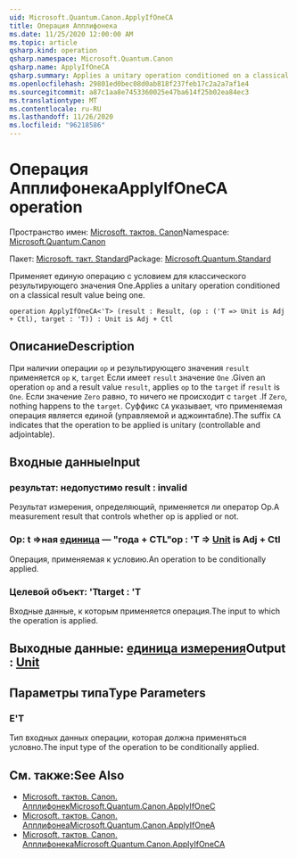 ```yaml
---
uid: Microsoft.Quantum.Canon.ApplyIfOneCA
title: Операция Апплифонека
ms.date: 11/25/2020 12:00:00 AM
ms.topic: article
qsharp.kind: operation
qsharp.namespace: Microsoft.Quantum.Canon
qsharp.name: ApplyIfOneCA
qsharp.summary: Applies a unitary operation conditioned on a classical result value being one.
ms.openlocfilehash: 29801ed0bec08d0ab818f237feb17c2a2a7af1e4
ms.sourcegitcommit: a87c1aa8e7453360025e47ba614f25b02ea84ec3
ms.translationtype: MT
ms.contentlocale: ru-RU
ms.lasthandoff: 11/26/2020
ms.locfileid: "96218586"
---
```

# <a name="applyifoneca-operation"></a><span data-ttu-id="87e5f-102">Операция Апплифонека</span><span class="sxs-lookup"><span data-stu-id="87e5f-102">ApplyIfOneCA operation</span></span>

<span data-ttu-id="87e5f-103">Пространство имен: [Microsoft. тактов. Canon](xref:Microsoft.Quantum.Canon)</span><span class="sxs-lookup"><span data-stu-id="87e5f-103">Namespace: [Microsoft.Quantum.Canon](xref:Microsoft.Quantum.Canon)</span></span>

<span data-ttu-id="87e5f-104">Пакет: [Microsoft. такт. Standard](https://nuget.org/packages/Microsoft.Quantum.Standard)</span><span class="sxs-lookup"><span data-stu-id="87e5f-104">Package: [Microsoft.Quantum.Standard](https://nuget.org/packages/Microsoft.Quantum.Standard)</span></span>


<span data-ttu-id="87e5f-105">Применяет единую операцию с условием для классического результирующего значения One.</span><span class="sxs-lookup"><span data-stu-id="87e5f-105">Applies a unitary operation conditioned on a classical result value being one.</span></span>

```qsharp
operation ApplyIfOneCA<'T> (result : Result, (op : ('T => Unit is Adj + Ctl), target : 'T)) : Unit is Adj + Ctl
```


## <a name="description"></a><span data-ttu-id="87e5f-106">Описание</span><span class="sxs-lookup"><span data-stu-id="87e5f-106">Description</span></span>

<span data-ttu-id="87e5f-107">При наличии операции `op` и результирующего значения `result` применяется `op` к, `target` Если имеет `result` значение `One` .</span><span class="sxs-lookup"><span data-stu-id="87e5f-107">Given an operation `op` and a result value `result`, applies `op` to the `target` if `result` is `One`.</span></span> <span data-ttu-id="87e5f-108">Если значение `Zero` равно, то ничего не происходит с `target` .</span><span class="sxs-lookup"><span data-stu-id="87e5f-108">If `Zero`, nothing happens to the `target`.</span></span>
<span data-ttu-id="87e5f-109">Суффикс `CA` указывает, что применяемая операция является единой (управляемой и аджоинтабле).</span><span class="sxs-lookup"><span data-stu-id="87e5f-109">The suffix `CA` indicates that the operation to be applied is unitary (controllable and adjointable).</span></span>

## <a name="input"></a><span data-ttu-id="87e5f-110">Входные данные</span><span class="sxs-lookup"><span data-stu-id="87e5f-110">Input</span></span>

### <a name="result--__invalidresult__"></a><span data-ttu-id="87e5f-111">результат: __недопустимо <Result>__</span><span class="sxs-lookup"><span data-stu-id="87e5f-111">result : __invalid<Result>__</span></span>

<span data-ttu-id="87e5f-112">Результат измерения, определяющий, применяется ли оператор Op.</span><span class="sxs-lookup"><span data-stu-id="87e5f-112">A measurement result that controls whether op is applied or not.</span></span>


### <a name="op--t--unit--is-adj--ctl"></a><span data-ttu-id="87e5f-113">Op: t =>ная [единица](xref:microsoft.quantum.lang-ref.unit)  — "года + CTL"</span><span class="sxs-lookup"><span data-stu-id="87e5f-113">op : 'T => [Unit](xref:microsoft.quantum.lang-ref.unit)  is Adj + Ctl</span></span>

<span data-ttu-id="87e5f-114">Операция, применяемая к условию.</span><span class="sxs-lookup"><span data-stu-id="87e5f-114">An operation to be conditionally applied.</span></span>


### <a name="target--t"></a><span data-ttu-id="87e5f-115">Целевой объект: 'T</span><span class="sxs-lookup"><span data-stu-id="87e5f-115">target : 'T</span></span>

<span data-ttu-id="87e5f-116">Входные данные, к которым применяется операция.</span><span class="sxs-lookup"><span data-stu-id="87e5f-116">The input to which the operation is applied.</span></span>



## <a name="output--unit"></a><span data-ttu-id="87e5f-117">Выходные данные: [единица измерения](xref:microsoft.quantum.lang-ref.unit)</span><span class="sxs-lookup"><span data-stu-id="87e5f-117">Output : [Unit](xref:microsoft.quantum.lang-ref.unit)</span></span>



## <a name="type-parameters"></a><span data-ttu-id="87e5f-118">Параметры типа</span><span class="sxs-lookup"><span data-stu-id="87e5f-118">Type Parameters</span></span>

### <a name="t"></a><span data-ttu-id="87e5f-119">Е</span><span class="sxs-lookup"><span data-stu-id="87e5f-119">'T</span></span>

<span data-ttu-id="87e5f-120">Тип входных данных операции, которая должна применяться условно.</span><span class="sxs-lookup"><span data-stu-id="87e5f-120">The input type of the operation to be conditionally applied.</span></span>

## <a name="see-also"></a><span data-ttu-id="87e5f-121">См. также:</span><span class="sxs-lookup"><span data-stu-id="87e5f-121">See Also</span></span>

- [<span data-ttu-id="87e5f-122">Microsoft. тактов. Canon. Апплифонек</span><span class="sxs-lookup"><span data-stu-id="87e5f-122">Microsoft.Quantum.Canon.ApplyIfOneC</span></span>](xref:Microsoft.Quantum.Canon.ApplyIfOneC)
- [<span data-ttu-id="87e5f-123">Microsoft. тактов. Canon. Апплифонеа</span><span class="sxs-lookup"><span data-stu-id="87e5f-123">Microsoft.Quantum.Canon.ApplyIfOneA</span></span>](xref:Microsoft.Quantum.Canon.ApplyIfOneA)
- [<span data-ttu-id="87e5f-124">Microsoft. тактов. Canon. Апплифонека</span><span class="sxs-lookup"><span data-stu-id="87e5f-124">Microsoft.Quantum.Canon.ApplyIfOneCA</span></span>](xref:Microsoft.Quantum.Canon.ApplyIfOneCA)